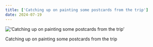 ```yaml
---
title: ['Catching up on painting some postcards from the trip']
date: 2024-07-19
---
```


![‘Catching up on painting some postcards from the trip’](/240719_catching-up-on_0.jpg)

Catching up on painting some postcards from the trip
